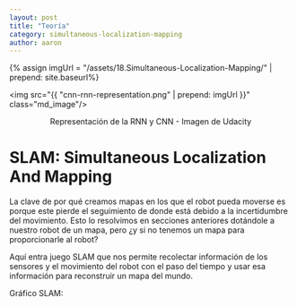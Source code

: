 ```yaml
---
layout: post
title: "Teoría"
category: simultaneous-localization-mapping
author: aaron
---
```


{% assign imgUrl = "/assets/18.Simultaneous-Localization-Mapping/" | prepend: site.baseurl%}

<img src="{{ "cnn-rnn-representation.png" | prepend: imgUrl }}" class="md_image"/>

<p style="text-align:center">Representación de la RNN y CNN - Imagen de Udacity</p>

# SLAM: Simultaneous Localization And Mapping

La clave de por qué creamos mapas en los que el robot pueda moverse es porque este pierde el seguimiento de donde está debido a la incertidumbre del movimiento. Esto lo resolvimos en secciones anteriores dotándole a nuestro robot de un mapa, pero ¿y si no tenemos un mapa para proporcionarle al robot?

Aquí entra juego SLAM que nos permite recolectar información de los sensores y el movimiento del robot con el paso del tiempo y usar esa información para reconstruir un mapa del mundo.

Gráfico SLAM:

